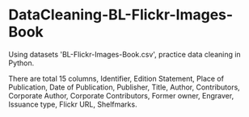 # DataCleaning-BL-Flickr-Images-Book

Using datasets 'BL-Flickr-Images-Book.csv', practice data cleaning in Python.

There are total 15 columns, Identifier, Edition Statement, Place of Publication, Date of Publication, Publisher, Title, Author, Contributors, Corporate Author, Corporate Contributors, Former owner, Engraver, Issuance type, Flickr URL, Shelfmarks.
